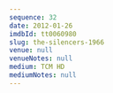 ```yaml
---
sequence: 32
date: 2012-01-26
imdbId: tt0060980
slug: the-silencers-1966
venue: null
venueNotes: null
medium: TCM HD
mediumNotes: null
---
```

